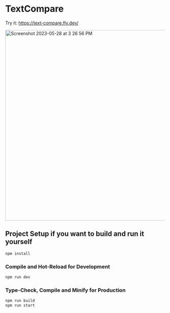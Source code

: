 # TextCompare

Try it:  https://text-compare.fly.dev/


<img width="600" alt="Screenshot 2023-05-28 at 3 26 56 PM" src="https://github.com/jjzhuo/TextCompare/assets/134809928/6e97a19d-31d3-47f9-988f-b6f3a8b83e89">


## Project Setup if you want to build and run it yourself

```sh
npm install

```

### Compile and Hot-Reload for Development

```sh
npm run dev
```

### Type-Check, Compile and Minify for Production

```sh
npm run build
npm run start
```
